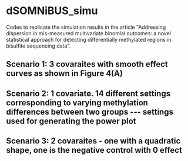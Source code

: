 # dSOMNiBUS_simu
Codes to replicate the simulation results in the article "Addressing dispersion in mis-measured multivariate binomial outcomes: a novel statistical approach for detecting differentially methylated regions in bisulfite sequencing data".

## Scenario 1: 3 covaraites with smooth effect curves as shown in Figure 4(A)
## Scenario 2: 1 covariate. 14 different settings corresponding to varying methylation differences between two groups --- settings used for generating the power plot
## Scenario 3: 2 covaraites - one with a quadratic shape, one is the negative control with 0 effect
